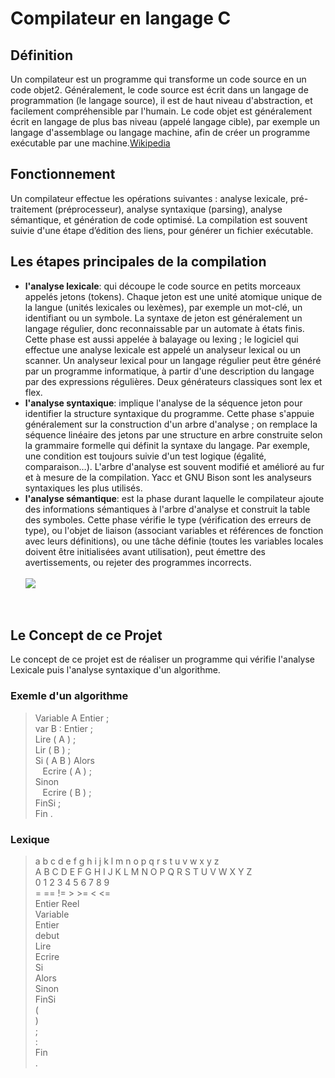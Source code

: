 # Compilateur en langage C

## Définition
Un compilateur est un programme qui transforme un code source en un code objet2. Généralement, le code source est écrit dans un langage de programmation (le langage source), il est de haut niveau d'abstraction, et facilement compréhensible par l'humain. Le code objet est généralement écrit en langage de plus bas niveau (appelé langage cible), par exemple un langage d'assemblage ou langage machine, afin de créer un programme exécutable par une machine.[Wikipedia](https://fr.wikipedia.org/wiki/Compilateur)

## Fonctionnement
Un compilateur effectue les opérations suivantes : analyse lexicale, pré-traitement (préprocesseur), analyse syntaxique (parsing), analyse sémantique, et génération de code optimisé. La compilation est souvent suivie d'une étape d’édition des liens, pour générer un fichier exécutable.

## Les étapes principales de la compilation

- <b>l'analyse lexicale</b>: qui découpe le code source en petits morceaux appelés jetons (tokens).
Chaque jeton est une unité atomique unique de la langue (unités lexicales ou lexèmes), par exemple un mot-clé, un identifiant ou un symbole. La syntaxe de jeton est généralement un langage régulier, donc reconnaissable par un automate à états finis.
Cette phase est aussi appelée à balayage ou lexing ; le logiciel qui effectue une analyse lexicale est appelé un analyseur lexical ou un scanner. Un analyseur lexical pour un langage régulier peut être généré par un programme informatique, à partir d'une description du langage par des expressions régulières. Deux générateurs classiques sont lex et flex.
- <b>l'analyse syntaxique</b>: implique l'analyse de la séquence jeton pour identifier la structure syntaxique du programme.
Cette phase s'appuie généralement sur la construction d'un arbre d'analyse ; on remplace la séquence linéaire des jetons par une structure en arbre construite selon la grammaire formelle qui définit la syntaxe du langage. Par exemple, une condition est toujours suivie d'un test logique (égalité, comparaison…). L'arbre d'analyse est souvent modifié et amélioré au fur et à mesure de la compilation. Yacc et GNU Bison sont les analyseurs syntaxiques les plus utilisés.
- <b>l'analyse sémantique</b>: est la phase durant laquelle le compilateur ajoute des informations sémantiques à l'arbre d'analyse et construit la table des symboles.
Cette phase vérifie le type (vérification des erreurs de type), ou l'objet de liaison (associant variables et références de fonction avec leurs définitions), ou une tâche définie (toutes les variables locales doivent être initialisées avant utilisation), peut émettre des avertissements, ou rejeter des programmes incorrects.<br/><br/>
![](https://upload.wikimedia.org/wikipedia/commons/e/e5/Cha%C3%AEne_de_compilation.svg)
<br/>

## Le Concept de ce Projet
Le concept de ce projet est de réaliser un programme qui vérifie l'analyse Lexicale puis l'analyse syntaxique d'un algorithme.
### Exemle d'un algorithme
> Variable A   Entier ; <br/>
> var B : Entier ; <br/>
> Lire ( A ) ; <br/>
> Lir (  B ) ; <br/>
> Si ( A  B ) Alors <br/>
> &nbsp;&nbsp;&nbsp;Ecrire ( A ) ; <br/>
> Sinon <br/>
> &nbsp;&nbsp;&nbsp;Ecrire ( B ) ; <br/>
> FinSi ; <br/>
> Fin . 
### Lexique
> a b c d e f g h i j k l m n o p q r s t u v w x y z <br/>
> A B C D E F G H I J K L M N O P Q R S T U V W X Y Z <br/>
> 0 1 2 3 4 5 6 7 8 9 <br/>
> = == != > >= < <= <br/>
> Entier Reel <br/>
> Variable <br/>
> Entier <br/>
> debut <br/>
> Lire <br/>
> Ecrire <br/>
> Si <br/>
> Alors <br/>
> Sinon <br/>
> FinSi <br/>
> ( <br/>
> ) <br/>
> ; <br/>
> : <br/>
> Fin <br/>
> . <br/>
